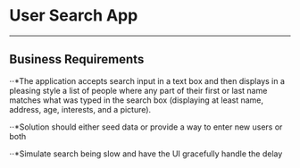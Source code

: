 # User Search App
---
## Business Requirements
⋅⋅*The application accepts search input in a text box and then displays in a pleasing style a list of people where any part of their first or last name matches what was typed in the search box (displaying at least name, address, age, interests, and a picture). 

⋅⋅*Solution should either seed data or provide a way to enter new users or both

⋅⋅*Simulate search being slow and have the UI gracefully handle the delay
